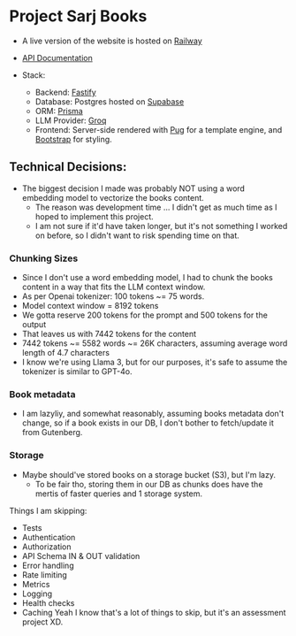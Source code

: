 # Project Sarj Books

- A live version of the website is hosted on [Railway](https://warrak-production.up.railway.app/)

- [API Documentation](http://localhost:5050/api-docs) 

- Stack:
    - Backend: [Fastify](https://www.fastify.io/)
    - Database: Postgres hosted on [Supabase](https://supabase.com/)
    - ORM: [Prisma](https://www.prisma.io/)
    - LLM Provider: [Groq](https://www.groq.com/)
    - Frontend: Server-side rendered with [Pug](https://pugjs.org/) for a template engine, and [Bootstrap](https://getbootstrap.com/) for styling.


## Technical Decisions:
- The biggest decision I made was probably NOT using a word embedding model to vectorize the books content.
    - The reason was development time ... I didn't get as much time as I hoped to implement this project.
    - I am not sure if it'd have taken longer, but it's not something I worked on before, so I didn't want to risk spending time on that.

### Chunking Sizes
- Since I don't use a word embedding model, I had to chunk the books content in a way that fits the LLM context window.
- As per Openai tokenizer: 100 tokens ~= 75 words.
- Model context window = 8192 tokens
- We gotta reserve 200 tokens for the prompt and 500 tokens for the output
- That leaves us with 7442 tokens for the content
- 7442 tokens ~= 5582 words ~= 26K characters, assuming average word length of 4.7 characters
- I know we're using Llama 3, but for our purposes, it's safe to assume the tokenizer is similar to GPT-4o.

### Book metadata
- I am lazyliy, and somewhat reasonably, assuming books metadata don't change, so if a book exists in our DB, I don't bother to fetch/update it from Gutenberg.

### Storage
- Maybe should've stored books on a storage bucket (S3), but I'm lazy.
    - To be fair tho, storing them in our DB as chunks does have the mertis of faster queries and 1 storage system.

Things I am skipping:
- Tests
- Authentication
- Authorization
- API Schema IN & OUT validation
- Error handling
- Rate limiting
- Metrics
- Logging
- Health checks
- Caching
Yeah I know that's a lot of things to skip, but it's an assessment project XD.